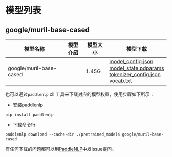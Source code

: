 #  模型列表

## google/muril-base-cased

| 模型名称 | 模型介绍 | 模型大小  | 模型下载 |
| --- | --- | --- | --- |
|google/muril-base-cased|  | 1.45G | [model_config.json](https://bj.bcebos.com/paddlenlp/models/community/google/muril-base-cased/model_config.json)<br>[model_state.pdparams](https://bj.bcebos.com/paddlenlp/models/community/google/muril-base-cased/model_state.pdparams)<br>[tokenizer_config.json](https://bj.bcebos.com/paddlenlp/models/community/google/muril-base-cased/tokenizer_config.json)<br>[vocab.txt](https://bj.bcebos.com/paddlenlp/models/community/google/muril-base-cased/vocab.txt) |

也可以通过`paddlenlp` cli 工具来下载对应的模型权重，使用步骤如下所示：

* 安装paddlenlp

```shell
pip install paddlenlp
```

* 下载命令行

```shell
paddlenlp download --cache-dir ./pretrained_models google/muril-base-cased
```

有任何下载的问题都可以到[PaddleNLP](https://github.com/PaddlePaddle/PaddleNLP)中发Issue提问。